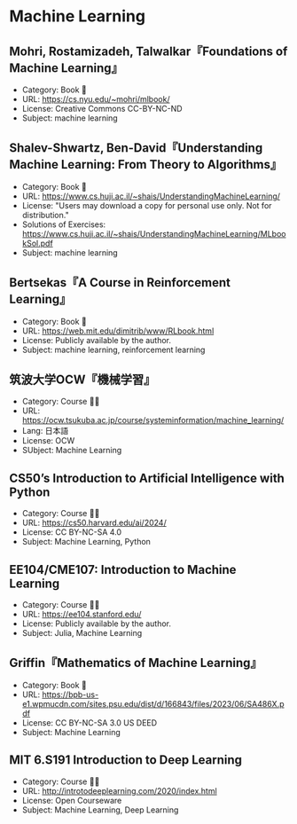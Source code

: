 # Machine Learning

## Mohri, Rostamizadeh, Talwalkar『Foundations of Machine Learning』

* Category: Book 📖
* URL: <https://cs.nyu.edu/~mohri/mlbook/>
* License: Creative Commons CC-BY-NC-ND
* Subject: machine learning

## Shalev-Shwartz, Ben-David『Understanding Machine Learning: From Theory to Algorithms』

* Category: Book 📖
* URL: <https://www.cs.huji.ac.il/~shais/UnderstandingMachineLearning/>
* License: "Users may download a copy for personal use only. Not for distribution."
* Solutions of Exercises: <https://www.cs.huji.ac.il/~shais/UnderstandingMachineLearning/MLbookSol.pdf>
* Subject: machine learning

## Bertsekas『A Course in Reinforcement Learning』

* Category: Book 📖
* URL: <https://web.mit.edu/dimitrib/www/RLbook.html>
* License: Publicly available by the author.
* Subject: machine learning, reinforcement learning

## 筑波大学OCW『機械学習』

* Category: Course 🧑‍🏫
* URL: <https://ocw.tsukuba.ac.jp/course/systeminformation/machine_learning/>
* Lang: 日本語
* License: OCW
* SUbject: Machine Learning

## CS50’s Introduction to Artificial Intelligence with Python

* Category: Course 🧑‍🏫
* URL: <https://cs50.harvard.edu/ai/2024/>
* License: CC BY-NC-SA 4.0
* Subject: Machine Learning, Python

## EE104/CME107: Introduction to Machine Learning

* Category: Course 🧑‍🏫
* URL: <https://ee104.stanford.edu/>
* License: Publicly available by the author.
* Subject: Julia, Machine Learning

## Griffin『Mathematics of Machine Learning』

* Category: Book 📖
* URL: <https://bpb-us-e1.wpmucdn.com/sites.psu.edu/dist/d/166843/files/2023/06/SA486X.pdf>
* License: CC BY-NC-SA 3.0 US DEED
* Subject: Machine Learning

## MIT 6.S191 Introduction to Deep Learning

* Category: Course 🧑‍🏫
* URL: <http://introtodeeplearning.com/2020/index.html>
* License: Open Courseware
* Subject: Machine Learning, Deep Learning